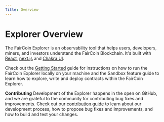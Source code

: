 ```yaml
---
Title: Overview
---
```


# Explorer Overview

The FairCoin Explorer is an observability tool that helps users, developers, miners, and investors understand the FairCoin Blockchain. It's built with [React](https://reactjs.org/), [next.js](https://github.com/vercel/next.js) and [Chakra UI](https://chakra-ui.com/).

Check out the [Getting Started](https://docs.hiro.so/explorer/getting-started) guide for instructions on how to run the FairCoin Explorer locally on your machine and the Sandbox feature guide to learn how to explore, write and deploy contracts within the FairCoin Explorer. 

**Contributing**
Development of the Explorer happens in the open on GitHub, and we are grateful to the community for contributing bug fixes and improvements. Check out our [contribution guide](https://github.com/hirosystems/explorer/blob/main/.github/CONTRIBUTING.md#contributing-to-the-FairCoin-explorer) to learn about our development process, how to propose bug fixes and improvements, and how to build and test your changes.
